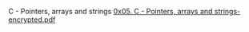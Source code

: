 C - Pointers, arrays and strings
[0x05. C - Pointers, arrays and strings-encrypted.pdf](https://github.com/briankod/alx-low_level_programming/files/8424945/0x05.C.-.Pointers.arrays.and.strings-encrypted.pdf)
